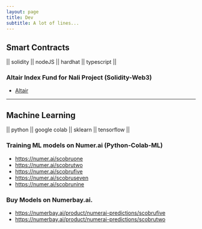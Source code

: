```yaml
---
layout: page
title: Dev 
subtitle: A lot of lines...
---
```


## Smart Contracts
|| solidity || nodeJS || hardhat || typescript ||

### Altair Index Fund for Nali Project (Solidity-Web3) 

- [Altair](https://app.nali.finance/altair-funds)

---

## Machine Learning
|| python || google colab || sklearn || tensorflow ||

### Training ML models on Numer.ai (Python-Colab-ML)

- https://numer.ai/scobruone
- https://numer.ai/scobrutwo
- https://numer.ai/scobrufive
- https://numer.ai/scobruseven
- https://numer.ai/scobrunine


### Buy Models on Numerbay.ai.

- https://numerbay.ai/product/numerai-predictions/scobrufive
- https://numerbay.ai/product/numerai-predictions/scobrutwo

